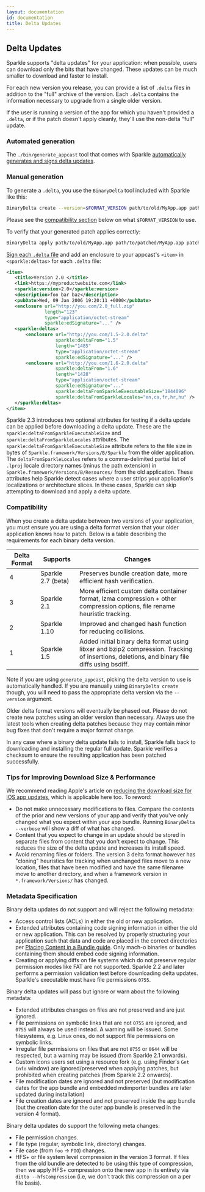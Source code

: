 ```yaml
---
layout: documentation
id: documentation
title: Delta Updates
---
```

## Delta Updates

Sparkle supports "delta updates" for your application: when possible, users can download only the bits that have changed. These updates can be much smaller to download and faster to install.

For each new version you release, you can provide a list of `.delta` files in addition to the "full" archive of the version. Each `.delta` contains the information necessary to upgrade from a single older version.

If the user is running a version of the app for which you haven't provided a `.delta`, or if the patch doesn't apply cleanly, they'll use the non-delta "full" update.

### Automated generation

The `./bin/generate_appcast` tool that comes with Sparkle [automatically generates and signs delta updates](/documentation/#5-publish-your-appcast).

### Manual generation

To generate a `.delta`, you use the `BinaryDelta` tool included with Sparkle like this:

```sh
BinaryDelta create --version=$FORMAT_VERSION path/to/old/MyApp.app path/to/new/MyApp.app patch.delta
```

Please see the [compatibility section](#compatibility) below on what `$FORMAT_VERSION` to use.

To verify that your generated patch applies correctly:

```sh
BinaryDelta apply path/to/old/MyApp.app path/to/patched/MyApp.app patch.delta
```

[Sign each `.delta` file](/documentation/#3-segue-for-security-concerns) and add an enclosure to your appcast's `<item>` in `<sparkle:deltas>` for each `.delta` file:

```xml
<item>
   <title>Version 2.0 </title>
   <link>https://myproductwebsite.com</link>
   <sparkle:version>2.0</sparkle:version>
   <description>foo bar baz</description>
   <pubDate>Wed, 09 Jan 2006 19:20:11 +0000</pubDate>
   <enclosure url="http://you.com/2.0_full.zip"
              length="123"
              type="application/octet-stream"
              sparkle:edSignature="..." />
   <sparkle:deltas>
       <enclosure url="http://you.com/1.5-2.0.delta"
                  sparkle:deltaFrom="1.5"
                  length="1485"
                  type="application/octet-stream"
                  sparkle:edSignature="..." />
       <enclosure url="http://you.com/1.6-2.0.delta"
                  sparkle:deltaFrom="1.6"
                  length="1428"
                  type="application/octet-stream"
                  sparkle:edSignature="..."
                  sparkle:deltaFromSparkleExecutableSize="1844096"
                  sparkle:deltaFromSparkleLocales="en,ca,fr,hr,hu" />
   </sparkle:deltas>
</item>
```

Sparkle 2.3 introduces two optional attributes for testing if a delta update can be applied before downloading a delta update. These are the `sparkle:deltaFromSparkleExecutableSize` and `sparkle:deltaFromSparkleLocales` attributes. The `sparkle:deltaFromSparkleExecutableSize` attribute refers to the file size in bytes of `Sparkle.framework/Versions/B/Sparkle` from the older application. The `deltaFromSparkleLocales` refers to a comma-delimited partial list of `.lproj` locale directory names (minus the path extension) in `Sparkle.framework/Versions/B/Resources/` from the old application. These attributes help Sparkle detect cases where a user strips your application's localizations or architecture slices. In these cases, Sparkle can skip attempting to download and apply a delta update.

### Compatibility

When you create a delta update between two versions of your application, you must ensure you are using a delta format version that your older application knows how to patch. Below is a table describing the requirements for each binary delta version.

| Delta Format   | Supports                      | Changes                                                                                        |
| --------------- | ----------------------------- | ---------------------------------------------------------------------------------------------------- |
| 4               | Sparkle 2.7 (beta)            | Preserves bundle creation date, more efficient hash verification. |
| 3               | Sparkle 2.1                   | More efficient custom delta container format, lzma compression + other compression options, file rename heuristic tracking. |
| 2               | Sparkle 1.10                  | Improved and changed hash function for reducing collisions.                                          |
| 1               | Sparkle 1.5                   | Added initial binary delta format using libxar and bzip2 compression. Tracking of insertions, deletions, and binary file diffs using bsdiff. |

Note if you are using `generate_appcast`, picking the delta version to use is automatically handled. If you are manually using `BinaryDelta create` though, you will need to pass the appropriate delta version via the `--version` argument.

Older delta format versions will eventually be phased out. Please do not create new patches using an older version than necessary. Always use the latest tools when creating delta patches because they may contain minor bug fixes that don't require a major format change.

In any case where a binary delta update fails to install, Sparkle falls back to downloading and installing the regular full update. Sparkle verifies a checksum to ensure the resulting application has been patched successfully.

### Tips for Improving Download Size & Performance

We recommend reading Apple's article on [reducing the download size for iOS app updates](https://developer.apple.com/library/content/qa/qa1779/_index.html), which is applicable here too. To reword:

* Do not make unnecessary modifications to files. Compare the contents of the prior and new versions of your app and verify that you've only changed what you expect within your app bundle. Running `BinaryDelta --verbose` will show a diff of what has changed.
* Content that you expect to change in an update should be stored in separate files from content that you don't expect to change. This reduces the size of the delta update and increases its install speed.
* Avoid renaming files or folders. The version 3 delta format however has "cloning" heuristics for tracking when unchanged files move to a new location, files that have been modified and have the same filename move to another directory, and when a framework version in `*.framework/Versions/` has changed.

### Metadata Specification

Binary delta updates do not support and will reject the following metadata:

* Access control lists (ACLs) in either the old or new application.
* Extended attributes containing code signing information in either the old or new application. This can be resolved by properly structuring your application such that data and code are placed in the correct directories per [Placing Content in a Bundle guide](https://developer.apple.com/documentation/bundleresources/placing_content_in_a_bundle). Only mach-o binaries or bundles containing them should embed code signing information.
* Creating or applying diffs on file systems which do not preserve regular permission modes like FAT are not supported. Sparkle 2.2 and later performs a permission validation test before downloading delta updates. Sparkle's executable must have file permissions `0755`.

Binary delta updates will pass but ignore or warn about the following metadata:

* Extended attributes changes on files are not preserved and are just ignored.
* File permissions on symbolic links that are not `0755` are ignored, and `0755` will always be used instead. A warning will be issued. Some filesystems, e.g. Linux ones, do not support file permissions on symbolic links.
* Irregular file permissions on files that are not `0755` or `0644` will be respected, but a warning may be issued (from Sparkle 2.1 onwards).
* Custom icons users set using a resource fork (e.g. using Finder's `Get Info` window) are ignored/preserved when applying patches, but prohibited when creating patches (from Sparkle 2.2 onwards).
* File modification dates are ignored and not preserved (but modification dates for the app bundle and embedded mdimporter bundles are later updated during installation)
* File creation dates are ignored and not preserved inside the app bundle (but the creation date for the outer app bundle is preserved in the version 4 format).

Binary delta updates do support the following meta changes:

* File permission changes.
* File type (regular, symbolic link, directory) changes.
* File case (from `foo` -> `FOO`) changes.
* HFS+ or file system level compression in the version 3 format. If files from the old bundle are detected to be using this type of compression, then we apply HFS+ compression onto the new app in its entirety via `ditto --hfsCompression` (i.e, we don't track this compression on a per file basis).
